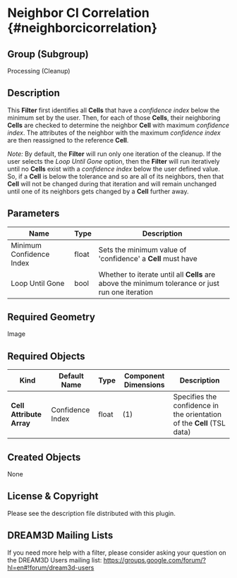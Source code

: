 Neighbor CI Correlation {#neighborcicorrelation}
======

## Group (Subgroup) ##
Processing (Cleanup)

## Description ##
This **Filter** first identifies all **Cells** that have a *confidence index* below the minimum set by the user.  Then, for each of those **Cells**, their neighboring **Cells** are checked to determine the neighbor **Cell** with maximum *confidence index*.  The attributes of the neighbor with the maximum *confidence index* are then reassigned to the reference **Cell**.

*Note:* By default, the **Filter** will run only one iteration of the cleanup.  If the user selects the *Loop Until Gone* option, then the **Filter** will run iteratively until no **Cells** exist with a *confidence index* below the user defined value. So, if a **Cell** is below the tolerance and so are all of its neighbors, then that **Cell** will not be changed during that iteration and will remain unchanged until one of its neighbors gets changed by a **Cell** further away.  

## Parameters ##
| Name | Type | Description |
|------|------|-------------|
| Minimum Confidence Index | float | Sets the minimum value of 'confidence' a **Cell** must have |
| Loop Until Gone | bool | Whether to iterate until all **Cells** are above the minimum tolerance or just run one iteration |

## Required Geometry ##
Image

## Required Objects ##
| Kind | Default Name | Type | Component Dimensions | Description |
|------|--------------|-------------|---------|-----|
| **Cell Attribute Array** | Confidence Index | float | (1) | Specifies the confidence in the orientation of the **Cell** (TSL data) |

## Created Objects ##
None


## License & Copyright ##

Please see the description file distributed with this plugin.

## DREAM3D Mailing Lists ##

If you need more help with a filter, please consider asking your question on the DREAM3D Users mailing list:
https://groups.google.com/forum/?hl=en#!forum/dream3d-users


